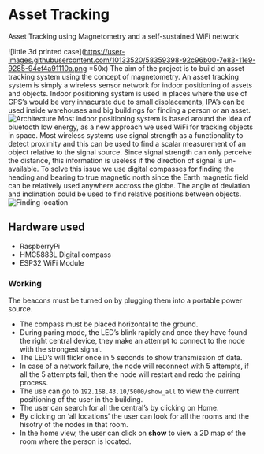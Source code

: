 # Asset Tracking 

Asset Tracking using Magnetometry and a self-sustained WiFi network

![little 3d printed case](https://user-images.githubusercontent.com/10133520/58359398-92c96b00-7e83-11e9-9285-94ef4a91110a.png =50x)
The aim of the project is to build an asset tracking system using the concept of
magnetometry. An asset tracking system is simply a wireless sensor network for
indoor positioning of assets and objects.
Indoor positioning system is used in places where the use of GPS’s would be very
innacurate due to small displacements, IPA’s can be used inside warehouses and big
buildings for finding a person or an asset.
![Architecture](https://user-images.githubusercontent.com/10133520/58359378-7b8a7d80-7e83-11e9-9b59-8638069b2e94.png)
Most indoor positioning system is based around the idea of bluetooth low energy, as
a new approach we used WiFi for tracking objects in space.
Most wireless systems use signal strength as a functionality to detect proximity and
this can be used to find a scalar measurement of an object relative to the signal
source. Since signal strength can only perceive the distance, this information is
useless if the direction of signal is un-available.
To solve this issue we use digital compasses for finding the heading and bearing to
true magnetic north since the Earth magnetic field can be relatively used anywhere
accross the globe.
The angle of deviation and inclination could be used to find relative positions
between objects.
![Finding location](https://user-images.githubusercontent.com/10133520/58359438-bab8ce80-7e83-11e9-93c7-c7b5b1821c15.png)
## Hardware used 
 - RaspberryPi
 - HMC5883L Digital compass
 - ESP32 WiFi Module
 
### Working
The beacons must be turned on by plugging them into a portable power
source.
- The compass must be placed horizontal to the ground.
- During paring mode, the LED’s blink rapidly and once they have found the
right central device, they make an attempt to connect to the node with the
strongest signal.
- The LED’s will flickr once in 5 seconds to show transmission of data.
- In case of a network failure, the node will reconnect with 5 attempts, if all the
5 attempts fail, then the node will restart and redo the pairing process.
- The use can go to `192.168.43.10/5000/show_all` to view the current positioning
of the user in the building.
- The user can search for all the central’s by clicking on Home.
- By clicking on ‘all locations’ the user can look for all the rooms and the hisotry of the nodes
in that room.
- In the home view, the user can click on **show** to view a 2D map of the room where the person
is located.
